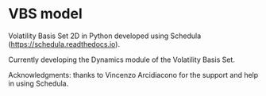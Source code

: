 # VBS model
Volatility Basis Set 2D in Python developed using Schedula (https://schedula.readthedocs.io).

Currently developing the Dynamics module of the Volatility Basis Set.

Acknowledgments: thanks to Vincenzo Arcidiacono for the support and help in using Schedula.


